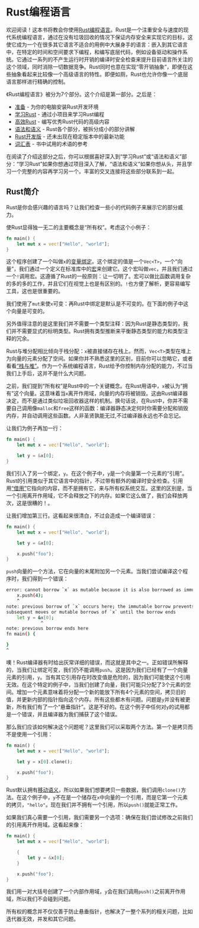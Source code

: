 # Rust编程语言
欢迎阅读！这本书将教会你使用[Rust编程语言](http://www.rust-lang.org/)。Rust是一个注重安全与速度的现代系统编程语言，通过在没有垃圾回收的情况下保证内存安全来实现它的目标，这使它成为一个在很多其它语言不适合的用例中大展身手的语言：嵌入到其它语言中，在特定的时间和空间要求下编程，和编写底层代码，例如设备驱动和操作系统。它通过一系列的不产生运行时开销的编译时安全检查来提升目前语言所关注的这个领域，同时消除一切数据竞争。Rust同时也意在实现“零开销抽象”，即便在这些抽象看起来比较像一个高级语言的特性。即便如厕，Rust也允许你像一个底层语言那样进行精确的控制。

《Rust编程语言》被分为7个部分。这个介绍是第一部分。之后是：

* [准备](http://doc.rust-lang.org/nightly/book/getting-started.html) - 为你的电脑安装Rust开发环境
* [学习Rust](http://doc.rust-lang.org/nightly/book/learn-rust.html) - 通过小项目来学习Rust编程
* [高效Rust](http://doc.rust-lang.org/nightly/book/effective-rust.html) - 编写优秀Rust代码的高级内容
* [语法和语义](http://doc.rust-lang.org/nightly/book/syntax-and-semantics.html) - Rust各个部分，被拆分成小的部分讲解
* [Rust开发版](http://doc.rust-lang.org/nightly/book/nightly-rust.html) - 还未出现在稳定版本中的最新功能
* [词汇表](http://doc.rust-lang.org/nightly/book/glossary.html) - 书中试用的术语的参考

在阅读了介绍这部分之后，你可以根据喜好深入到“学习Rust”或“语法和语义”部分：“学习Rust”如果你想通过项目深入了解，“语法和语义”如果你想从头，并且学习一个完整的内容再学习另一个。丰富的交叉连接将这些部分联系到一起。

## Rust简介
Rust是你会感兴趣的语言吗？让我们检查一些小的代码例子来展示它的部分威力。

使Rust显得独一无二的主要概念是“所有权”。考虑这个小例子：

```rust
fn main() {
    let mut x = vec!["Hello", "world"];
}
```

这个程序创建了一个叫做`x`的[变量绑定](http://doc.rust-lang.org/nightly/book/variable-bindings.html)。这个绑定的值是一个`Vec<T>`，一个“向量”，我们通过一个定义在标准库中的[宏](http://doc.rust-lang.org/nightly/book/macros.html)来创建它。这个宏叫做`vec`，并且我们通过一个`!`调用宏。这遵循了Rust的一般原则：让一切明了。宏可以做比函数调用复杂的多的多的工作，并且它们在视觉上也是有区别的。`!`也方便了解析，更容易编写工具，这也是很重要的。

我们使用了`mut`来使`x`可变：再Rust中绑定是默认是不可变的。在下面的例子中这个向量是可变的。

另外值得注意的是这里我们并不需要一个类型注释：因为Rust是静态类型的，我们并不需要显式的标明类型。Rust拥有类型推断来平衡静态类型的能力和类型注释的冗余。

Rust与堆分配相比倾向于栈分配：`x`被直接储存在栈上。然而，`Vec<T>`类型在堆上为向量的元素分配了空间。如果你并不熟悉这里的区别，目前你可以忽略它，或者看看[“栈与堆”](http://doc.rust-lang.org/nightly/book/the-stack-and-the-heap.html)。作为一个系统编程语言，Rust给予你控制内存分配的能力，不过当我们上手后，这并不是什么大问题。

之前，我们提到“所有权”是Rust中的一个关键概念。在Rust用语中，`x`被认为“拥有”这个向量。这意味着当`x`离开作用域，向量的内存将被销毁。这由Rust编译器决定，而不是通过类似垃圾回收器这样的机制。换句话说，在Rust中，你并不需要自己调用像`malloc`和`free`这样的函数：编译器静态决定何时你需要分配和销毁内存，并自动调用这些函数。人非圣贤孰能无过,不过编译器永远也不会忘记。

让我们为例子再加一行：

```rust
fn main() {
    let mut x = vec!["Hello", "world"];

    let y = &x[0];
}
```

我们引入了另一个绑定，`y`。在这个例子中，`y`是一个向量第一个元素的“引用”。Rust的引用类似于其它语言中的指针，不过带有额外的编译时安全检查。引用用[“借用”](http://doc.rust-lang.org/nightly/book/references-and-borrowing.html)它指向的内容，而不是拥有它，来与所有权系统交互。这里的区别是，当一个引用离开作用域，它不会释放之下的内存。如果它这么做了，我们会释放两次，这是很糟的！。

让我们增加第三行。这看起来很清白，不过会造成一个编译错误：

```rust
fn main() {
    let mut x = vec!["Hello", "world"];

    let y = &x[0];

    x.push("foo");
}
```

`push`向量的一个方法，它在向量的末尾附加另一个元素。当我们尝试编译这个程序时，我们得到一个错误：

```bash
error: cannot borrow `x` as mutable because it is also borrowed as immutable
    x.push(4);
    ^
note: previous borrow of `x` occurs here; the immutable borrow prevents
subsequent moves or mutable borrows of `x` until the borrow ends
    let y = &x[0];
             ^
note: previous borrow ends here
fn main() {

}
^
```

噢！Rust编译器有时给出灰常详细的错误，而这就是其中之一。正如错误所解释的，当我们让绑定可变，我们仍不能调用`push`。这是因为我们已经有了一个向量元素的引用，`y`。当有其它引用存在时改变值是危险的，因为我们可能使这个引用无效。在这个特定的例子中，当我们创建了向量，我们可能只分配了3个元素的空间。增加一个元素意味着将分配一个新的能放下所有4个元素的空间，拷贝旧的值，并更新内部的指针指向这个内存。所有这些都木有问题。问题是`y`并没有被更新，所有我们有了一个“悬垂指针”。这是不好的。在这个例子中任何对`y`的试用都是一个错误，并且编译器为我们捕获了这个错误。

那么我们应该如何解决这个问题呢？这里我们可以采取两个方法。第一个是拷贝而不是使用一个引用：

```rust
fn main() {
    let mut x = vec!["Hello", "world"];

    let y = x[0].clone();

    x.push("foo");
}
```

Rust默认拥有[移动语义](http://doc.rust-lang.org/nightly/book/move-semantics.html)，所以如果我们想要拷贝一些数据，我们调用`clone()`方法。在这个例子中，`y`不在是一个储存在`x`中向量的一个引用，而是它第一个元素的拷贝，`"hello"`。现在我们并不拥有一个引用，所以`push()`就能正常工作。

如果我们真心需要一个引用，我们需要另一个选项：确保在我们尝试修改之前我们的引用离开作用域。这看起来像：

```rust
fn main() {
    let mut x = vec!["Hello", "world"];

    {
        let y = &x[0];
    }

    x.push("foo");
}
```

我们用一对大括号创建了一个内部作用域，`y`会在我们调用`push()`之前离开作用域，所以我们不会碰到问题。

所有权的概念并不仅仅善于防止悬垂指针，也解决了一整个系列的相关问题，比如迭代器无效，并发和其它问题。
